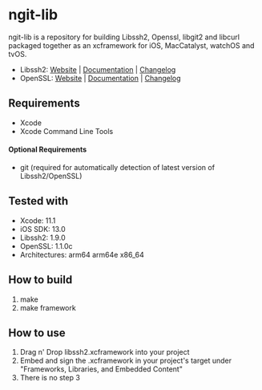 # ngit-lib

ngit-lib is a repository for building Libssh2, Openssl, libgit2 and libcurl packaged together as an xcframework for iOS, MacCatalyst, watchOS and tvOS.

- Libssh2: [Website](http://www.libssh2.org) | [Documentation](http://www.libssh2.org/docs.html) | [Changelog](http://www.libssh2.org/changes.html)
- OpenSSL: [Website](http://www.openssl.org) | [Documentation](http://www.openssl.org/docs/) | [Changelog](http://www.openssl.org/news/)

## Requirements

- Xcode
- Xcode Command Line Tools

#### Optional Requirements

- git (required for automatically detection of latest version of Libssh2/OpenSSL)

## Tested with

- Xcode: 11.1
- iOS SDK: 13.0
- Libssh2: 1.9.0
- OpenSSL: 1.1.0c
- Architectures: arm64 arm64e x86_64

## How to build

1. make
2. make framework

## How to use

1. Drag n' Drop libssh2.xcframework into your project
2. Embed and sign the .xcframework in your project's target under "Frameworks, Libraries, and Embedded Content"
2. There is no step 3
